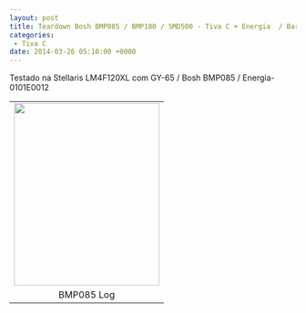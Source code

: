 ```yaml
---
layout: post
title: Teardown Bosh BMP085 / BMP180 / SMD500 - Tiva C + Energia  / Barometer / Altimeter
categories:
 - Tiva C
date: 2014-03-26 05:10:00 +0000
---
```


Testado na Stellaris LM4F120XL com GY-65 / Bosh BMP085 / Energia-0101E0012  

  

<a name="more"></a>  
  

  

<script src="https://gist.github.com/murix/9777189.js"></script>

  

  

  

  

<table align="center" cellpadding="0" cellspacing="0" class="tr-caption-container" style="margin-left: auto; margin-right: auto; text-align: center;"><tbody>
<tr><td style="text-align: center;"><a href="http://2.bp.blogspot.com/--ip-F0inlfs/UzJhG1dEzxI/AAAAAAAApkw/V7SOtF-UL8g/s1600/bmp085-console.JPG" imageanchor="1" style="margin-left: auto; margin-right: auto;"><img border="0" height="320" src="http://2.bp.blogspot.com/--ip-F0inlfs/UzJhG1dEzxI/AAAAAAAApkw/V7SOtF-UL8g/s1600/bmp085-console.JPG" width="255"/></a></td></tr>
<tr><td class="tr-caption" style="text-align: center;">BMP085 Log</td></tr>
</tbody></table>

  

  